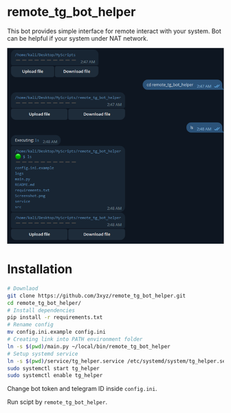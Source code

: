 # remote_tg_bot_helper
This bot provides simple interface for remote interact with your system. Bot can be helpful if your system under NAT network.

![](./Screenshot.png)

# Installation

```sh
# Downlaod
git clone https://github.com/3xyz/remote_tg_bot_helper.git
cd remote_tg_bot_helper/
# Install dependencies
pip install -r requirements.txt
# Rename config
mv config.ini.example config.ini
# Creating link into PATH environment folder
ln -s $(pwd)/main.py ~/local/bin/remote_tg_bot_helper
# Setup systemd service
ln -s $(pwd)/service/tg_helper.service /etc/systemd/system/tg_helper.service
sudo systemctl start tg_helper
sudo systemctl enable tg_helper
```

Change bot token and telegram ID inside `config.ini`.

Run scipt by `remote_tg_bot_helper`.
